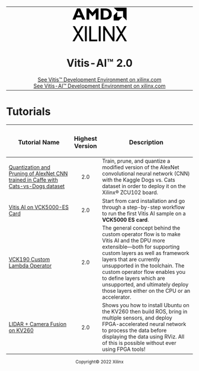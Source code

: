 ﻿<table class="sphinxhide">
 <tr width="100%">
    <td align="center"><img src="https://raw.githubusercontent.com/Xilinx/Image-Collateral/main/xilinx-logo.png" width="30%"/><h1>Vitis-AI™ 2.0</h1>
    <a href="https://www.xilinx.com/products/design-tools/vitis.html">See Vitis™ Development Environment on xilinx.com</br></a>
    <a href="https://www.xilinx.com/products/design-tools/vitis/vitis-ai.html">See Vitis-AI™ Development Environment on xilinx.com</a>
    </td>
 </tr>
</table>


# Tutorials

<table>
<thead>
  <tr>
    <th width="35%" align="center"><h3><b>Tutorial Name</b></hr></th>
    <th width="15%" align="center"><h3><b>Highest Version</b></hr></th>
    <th width="50%" align="center"><h3><b>Description</b></hr></th>
  </tr>
</thead>
<tbody>
  <tr>
    <td><a href="https://github.com/Xilinx/Vitis-AI-Tutorials/tree/2.0/Tutorials/caffe_cats_vs_dogs/README.md">Quantization and Pruning of AlexNet CNN trained in Caffe with Cats-vs-Dogs dataset</a></td>
    <td align="center">2.0</td>
    <td>Train, prune, and quantize a modified version of the AlexNet convolutional neural network (CNN) with the Kaggle Dogs vs. Cats dataset in order to deploy it on the Xilinx® ZCU102 board.</td>
  </tr>
  <tr>
    <td><a href="https://github.com/Xilinx/Vitis-AI-Tutorials/tree/2.0/Tutorials/Vitis-AI-on-VCK5000-ES-Board/">Vitis AI on VCK5000-ES Card</a></td>
    <td align="center">2.0</td>
    <td>Start from card installation and go through a step-by-step workflow to run the first Vitis AI sample on a <b>VCK5000 ES card</b>.</td>
  </tr>
  <tr>
    <td><a href="https://github.com/Xilinx/Vitis-AI-Tutorials/tree/2.0/Tutorials/VCK190_CUSTOM_LAMBDA_OP/">VCK190 Custom Lambda Operator</a></td>
    <td align="center">2.0</td>
    <td>The general concept behind the custom operator flow is to make Vitis AI and the DPU more extensible—both for supporting custom layers as well as framework layers that are currently unsupported in the toolchain. The custom operator flow enables you to define layers which are unsupported, and ultimately deploy those layers either on the CPU or an accelerator.</td>
  </tr>
  <tr>
    <td><a href="https://github.com/Xilinx/Vitis-AI-Tutorials/tree/2.0/Tutorials/kv260_lidar_cam_fusion/">LIDAR + Camera Fusion on KV260</a></td>
    <td align="center">2.0</td>
    <td>Shows you how to install Ubuntu on the KV260 then build ROS, bring in multiple sensors, and deploy FPGA-accelerated neural network to process the data before displaying the data using RViz. All of this is possible without ever using FPGA tools!</td>
  </tr>
</tbody>
</table>



</hr>
<p class="sphinxhide" align="center"><sup>Copyright&copy; 2022 Xilinx</sup></p>
